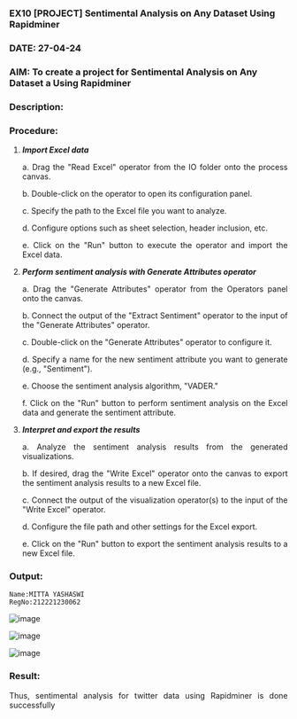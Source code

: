 ### EX10 [PROJECT] Sentimental Analysis on Any Dataset Using Rapidminer
### DATE: 27-04-24
### AIM: To create a project for Sentimental Analysis on Any Dataset a Using Rapidminer
### Description: 
<div align = "justify">

### Procedure:
1) ***Import Excel data***
    <p>a. Drag the "Read Excel" operator from the IO folder onto the process canvas.
    <p>b. Double-click on the operator to open its configuration panel.
    <p>c. Specify the path to the Excel file you want to analyze.
    <p>d. Configure options such as sheet selection, header inclusion, etc.
    <p>e. Click on the "Run" button to execute the operator and import the Excel data.
2) ***Perform sentiment analysis with Generate Attributes operator***
    <p>a. Drag the "Generate Attributes" operator from the Operators panel onto the canvas.
    <p>b. Connect the output of the "Extract Sentiment" operator to the input of the "Generate Attributes" operator.
    <p>c. Double-click on the "Generate Attributes" operator to configure it.
    <p>d. Specify a name for the new sentiment attribute you want to generate (e.g., "Sentiment").
    <p>e. Choose the sentiment analysis algorithm, "VADER."
    <p>f. Click on the "Run" button to perform sentiment analysis on the Excel data and generate the sentiment attribute.
3) ***Interpret and export the results***
    <p>a. Analyze the sentiment analysis results from the generated visualizations.
    <p>b. If desired, drag the "Write Excel" operator onto the canvas to export the sentiment analysis results to a new Excel file.
    <p>c. Connect the output of the visualization operator(s) to the input of the "Write Excel" operator.
    <p>d. Configure the file path and other settings for the Excel export.
    <p>e. Click on the "Run" button to export the sentiment analysis results to a new Excel file.

### Output:
```
Name:MITTA YASHASWI
RegNo:212221230062
```

![image](https://github.com/Nagajyothichinta/WDM_EXP10/assets/94191344/cea67abb-c8c2-4dd8-930f-932cf3bbab88)

![image](https://github.com/Nagajyothichinta/WDM_EXP10/assets/94191344/78e86778-2709-48f9-99d6-4cb61d7e266b)

![image](https://github.com/Nagajyothichinta/WDM_EXP10/assets/94191344/8decaf46-4703-4feb-8969-d1d6e65c629c)


### Result:
Thus, sentimental analysis for twitter data using Rapidminer is done successfully
